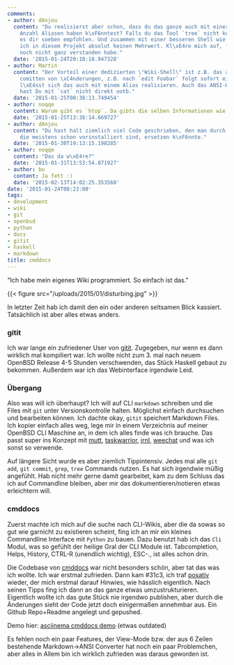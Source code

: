 ```yaml
---
comments:
- author: dAnjou
  content: "Du realisierst aber schon, dass du das ganze auch mit einer \xFCberschaubaren
    Anzahl Aliasen haben k\xF6nntest? Falls du das Tool `tree` nicht kennst, hab ich
    es dir soeben empfohlen. Und zusammen mit einer besseren Shell wie z.B. zsh sehe
    ich in diesem Projekt absolut keinen Mehrwert. Kl\xE4re mich auf, falls ich es
    noch nicht ganz verstanden habe."
  date: '2015-01-24T20:18:18.947328'
- author: Martin
  content: "Der Vorteil einer dedizierten \"Wiki-Shell\" ist z.B. das automatische
    comitten von \xC4nderungen, z.B. nach `edit Foobar` folgt sofort ein Commit. Nat\xFCrlich
    l\xE4sst sich das auch mit einem Alias realisieren. Auch das ANSI-Highlighting
    hast Du mit `cat` nicht direkt ootb."
  date: '2015-01-25T00:38:13.749454'
- author: noqqe
  content: Warum gibt es `htop`. Da gibts die selben Informationen wie in `top`
  date: '2015-01-25T13:38:14.669727'
- author: dAnjou
  content: "Du hast halt ziemlich viel Code geschrieben, den man durch simple Tools,
    die meistens schon vorinstalliert sind, ersetzen k\xF6nnte."
  date: '2015-01-30T19:13:15.198285'
- author: noqqe
  content: "Das da w\xE4re?"
  date: '2015-01-31T13:53:54.871927'
- author: bo
  content: Ja fett :)
  date: '2015-02-13T14:02:25.353568'
date: '2015-01-24T08:23:00'
tags:
- development
- wiki
- git
- openbsd
- python
- docs
- gitit
- haskell
- markdown
title: cmddocs
---
```


"Ich habe mein eigenes Wiki programmiert. So einfach ist das."

{{< figure src="/uploads/2015/01/disturbing.jpg" >}}

In letzter Zeit hab ich damit den ein oder anderen seltsamen Blick
kassiert. Tatsächlich ist aber alles etwas anders.

### gitit

Ich war lange ein zufriedener User von [gitit](https://gitit.net). Zugegeben,
nur wenn es dann wirklich mal kompiliert war. Ich wollte nicht zum 3. mal nach
neuem OpenBSD Release 4-5 Stunden verschwenden, das Stück Haskell gebaut zu
bekommen. Außerdem war ich das Webinterface irgendwie Leid.

### Übergang

Also was will ich überhaupt? Ich will auf CLI `markdown` schreiben und die Files mit `git`
unter Versionskontrolle halten. Möglichst einfach durchsuchen und bearbeiten
können. Ich dachte okay, `gitit` speichert Markdown Files. Ich kopier einfach
alles weg, lege mir in einem Verzeichnis auf meiner OpenBSD CLI Maschine an, in
dem ich alles finde was ich brauche. Das passt super ins Konzept mit
[mutt](http://www.mutt.org), [taskwarrior](http://taskwarrior.org),
[jrnl](http://maebert.github.io/jrnl/), [weechat](http://weechat.org) und was
ich sonst so verwende.

Auf längere Sicht wurde es aber ziemlich Tippintensiv. Jedes mal alle `git add`,
`git commit`, `grep`, `tree` Commands nutzen. Es hat sich irgendwie müßig
angefühlt. Hab nicht mehr gerne damit gearbeitet, kam zu dem Schluss das ich
auf Commandline bleiben, aber mir das dokumentieren/notieren etwas erleichtern
will.

### cmddocs

Zuerst machte ich mich auf die suche nach CLI-Wikis, aber die da sowas so
gut wie garnicht zu existieren scheint, fing ich an mir ein kleines Commandline
Interface mit `Python` zu bauen. Dazu benutzt hab ich das `Cli` Modul, was so
gefühlt der heilige Gral der CLI Module ist. Tabcompletion, Helps, History,
CTRL-R (unendlich wichtig), ESC-., ist alles schon drin.

Die Codebase von [cmddocs](https://github.com/noqqe/cmddocs) war nicht besonders
schön, aber tat das was ich wollte. Ich war erstmal zufrieden. Dann kam #31c3,
ich traf [posativ](https://posativ.org) wieder, der mich erstmal darauf Hinwies,
wie hässlich eigentlich. Nach seinen Tipps fing ich dann an das ganze etwas
umzustrukturieren. Eigentlich wollte ich das gute Stück nie irgendwo publishen,
aber durch die Änderungen sieht der Code jetzt doch einigermaßen annehmbar aus.
Ein Github Repo+Readme angelegt und gepushed.

Demo hier: [asciinema cmddocs demo](https://asciinema.org/a/15168) (etwas outdated)

Es fehlen noch ein paar Features, der View-Mode bzw. der aus 6 Zeilen bestehende
Markdown-&gt;ANSI Converter hat noch ein paar Problemchen, aber alles in Allem
bin ich wirklich zufrieden was daraus geworden ist.